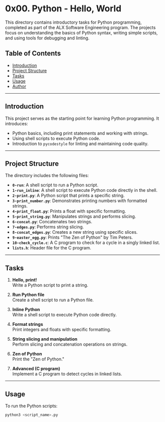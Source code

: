# 0x00. Python - Hello, World

This directory contains introductory tasks for Python programming, completed as part of the ALX Software Engineering program. The projects focus on understanding the basics of Python syntax, writing simple scripts, and using tools for debugging and linting.

## Table of Contents

- [Introduction](#introduction)
- [Project Structure](#project-structure)
- [Tasks](#tasks)
- [Usage](#usage)
- [Author](#author)

---

## Introduction

This project serves as the starting point for learning Python programming. It introduces:
- Python basics, including print statements and working with strings.
- Using shell scripts to execute Python code.
- Introduction to `pycodestyle` for linting and maintaining code quality.

---

## Project Structure

The directory includes the following files:

- **`0-run`**: A shell script to run a Python script.
- **`1-run_inline`**: A shell script to execute Python code directly in the shell.
- **`2-print.py`**: A Python script that prints a specific string.
- **`3-print_number.py`**: Demonstrates printing numbers with formatted strings.
- **`4-print_float.py`**: Prints a float with specific formatting.
- **`5-print_string.py`**: Manipulates strings and performs slicing.
- **`6-concat.py`**: Concatenates two strings.
- **`7-edges.py`**: Performs string slicing.
- **`8-concat_edges.py`**: Creates a new string using specific slices.
- **`9-easter_egg.py`**: Prints "The Zen of Python" by Tim Peters.
- **`10-check_cycle.c`**: A C program to check for a cycle in a singly linked list.
- **`lists.h`**: Header file for the C program.

---

## Tasks

1. **Hello, print!**  
   Write a Python script to print a string.

2. **Run Python file**  
   Create a shell script to run a Python file.

3. **Inline Python**  
   Write a shell script to execute Python code directly.

4. **Format strings**  
   Print integers and floats with specific formatting.

5. **String slicing and manipulation**  
   Perform slicing and concatenation operations on strings.

6. **Zen of Python**  
   Print the "Zen of Python."

7. **Advanced (C program)**  
   Implement a C program to detect cycles in linked lists.

---

## Usage

To run the Python scripts:
```bash
python3 <script_name>.py


